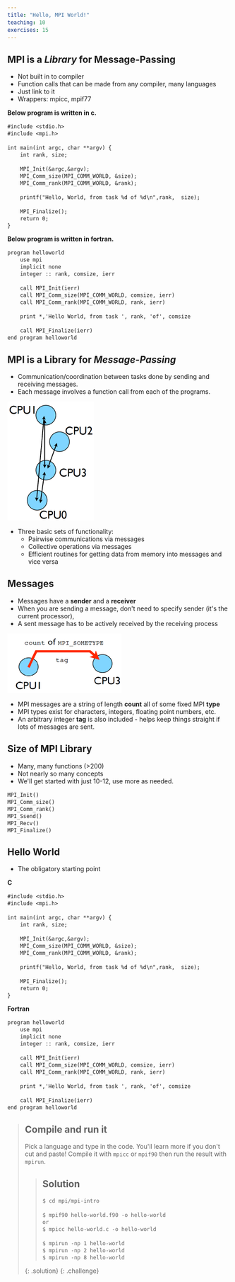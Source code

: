 ```yaml
---
title: "Hello, MPI World!"
teaching: 10
exercises: 15
---
```

## MPI is a *Library* for Message-Passing

- Not built in to compiler
- Function calls that can be made from any compiler, many languages
- Just link to it
- Wrappers: mpicc, mpif77

**Below program is written in c.**   

```
#include <stdio.h>
#include <mpi.h>

int main(int argc, char **argv) {
    int rank, size;

    MPI_Init(&argc,&argv);
    MPI_Comm_size(MPI_COMM_WORLD, &size);
    MPI_Comm_rank(MPI_COMM_WORLD, &rank);

    printf("Hello, World, from task %d of %d\n",rank,  size);

    MPI_Finalize();
    return 0;
}
```


**Below program is written in fortran.**  

```
program helloworld
    use mpi
    implicit none
    integer :: rank, comsize, ierr

    call MPI_Init(ierr)
    call MPI_Comm_size(MPI_COMM_WORLD, comsize, ierr)
    call MPI_Comm_rank(MPI_COMM_WORLD, rank, ierr)

    print *,'Hello World, from task ', rank, 'of', comsize

    call MPI_Finalize(ierr)
end program helloworld

```
## MPI is a Library for *Message-Passing*
- Communication/coordination between tasks done by sending and  receiving messages.
- Each message involves a function call from each of the programs.
 
![message passing](../fig/message_passing.png)

 - Three basic sets of functionality: 
   - Pairwise communications via messages
   - Collective operations via messages
   - Efficient routines for getting data from memory into messages and vice versa

## Messages
- Messages have a **sender** and a **receiver**
- When you are sending a message, don't need to specify sender (it's the current processor),
- A sent message has to be actively received by the receiving process

![messages](../fig/messages.png)

- MPI messages are a string of length __count__ all of some fixed MPI __type__
- MPI types exist for characters, integers, floating point numbers, etc.
- An arbitrary integer __tag__ is also included - helps keep things straight if lots of messages are sent. 
 
## Size of MPI Library   
- Many, many functions (>200)
- Not nearly so many concepts
- We'll get started with just 10-12, use more as needed.

```
MPI_Init()  
MPI_Comm_size()  
MPI_Comm_rank()  
MPI_Ssend()  
MPI_Recv()  
MPI_Finalize()  
```

## Hello World
- The obligatory starting point

**C**   

```
#include <stdio.h>
#include <mpi.h>

int main(int argc, char **argv) {
    int rank, size;

    MPI_Init(&argc,&argv);
    MPI_Comm_size(MPI_COMM_WORLD, &size);
    MPI_Comm_rank(MPI_COMM_WORLD, &rank);

    printf("Hello, World, from task %d of %d\n",rank,  size);

    MPI_Finalize();
    return 0;
}
```


**Fortran**  

```
program helloworld
    use mpi
    implicit none
    integer :: rank, comsize, ierr

    call MPI_Init(ierr)
    call MPI_Comm_size(MPI_COMM_WORLD, comsize, ierr)
    call MPI_Comm_rank(MPI_COMM_WORLD, rank, ierr)

    print *,'Hello World, from task ', rank, 'of', comsize

    call MPI_Finalize(ierr)
end program helloworld

```

> ## Compile and run it
> Pick a language and type in the code. You'll learn more if you don't cut and paste!
> Compile it with `mpicc` or `mpif90` then run the result with `mpirun`. 
>
> > ## Solution
> > ```
> > $ cd mpi/mpi-intro
> > 
> > $ mpif90 hello-world.f90 -o hello-world
> > or 
> > $ mpicc hello-world.c -o hello-world
> > 
> > $ mpirun -np 1 hello-world
> > $ mpirun -np 2 hello-world
> > $ mpirun -np 8 hello-world
> > ```
> {: .solution}
{: .challenge}
